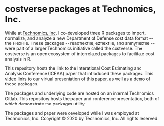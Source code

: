 # costverse packages at Technomics, Inc.

While at [Technomics, Inc](https://www.technomics.net/). I co-developed three R packages to import, normalize, and analyze a new Department of Defense cost data format -- the FlexFile. These packages -- readflexfile, ezflexfile, and shinyflexfile -- were part of a larger Technomics initiative called the costverse. The costverse is an open ecosystem of interrelated packages to facilitate cost analysis in R.

This repository hosts the link to the Interational Cost Estimating and Analysis Conference (ICEAA) paper that introduced these packages. This [video](https://www.youtube.com/watch?v=CvP9R172_mc) links to our virtual presentation of this paper, as well as a demo of these packages.

The packages and underlying code are hosted on an internal Technomics Gitlab. This repository hosts the paper and conference presentation, both of which demonstrate the packages utility.

The packages and paper were developed while I was employed at Technomics, Inc. Copyright © 2020 by Technomics, Inc. All rights reserved.
